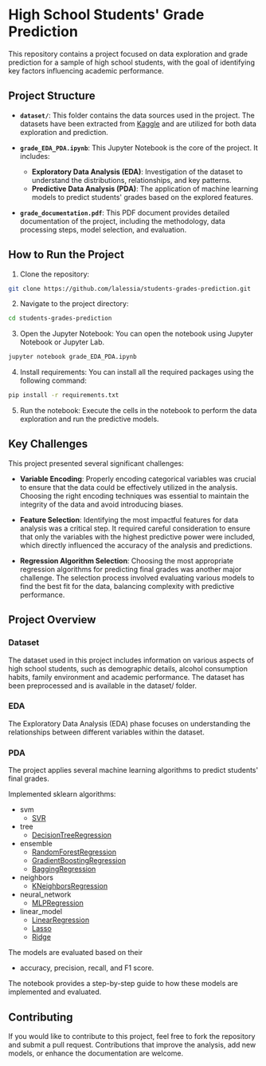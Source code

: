 # High School Students' Grade Prediction

This repository contains a project focused on data exploration and grade prediction for a sample of high school students, with the goal of identifying key factors influencing academic performance.

## Project Structure

- **`dataset/`**: This folder contains the data sources used in the project. The datasets have been extracted from [Kaggle](https://www.kaggle.com/datasets/uciml/student-alcohol-consumption/data) and are utilized for both data exploration and prediction.

- **`grade_EDA_PDA.ipynb`**: This Jupyter Notebook is the core of the project. It includes:
  - **Exploratory Data Analysis (EDA)**: Investigation of the dataset to understand the distributions, relationships, and key patterns.
  - **Predictive Data Analysis (PDA)**: The application of machine learning models to predict students' grades based on the explored features.

- **`grade_documentation.pdf`**: This PDF document provides detailed documentation of the project, including the methodology, data processing steps, model selection, and evaluation.

## How to Run the Project

1. Clone the repository:
```bash
git clone https://github.com/lalessia/students-grades-prediction.git
```
2. Navigate to the project directory:
```bash
cd students-grades-prediction
```
3. Open the Jupyter Notebook: You can open the notebook using Jupyter Notebook or Jupyter Lab.
```bash
jupyter notebook grade_EDA_PDA.ipynb
```
4. Install requirements: You can install all the required packages using the following command:
```bash
pip install -r requirements.txt
```
5. Run the notebook: Execute the cells in the notebook to perform the data exploration and run the predictive models.

## Key Challenges
This project presented several significant challenges:

 - **Variable Encoding**: Properly encoding categorical variables was crucial to ensure that the data could be effectively utilized in the analysis. Choosing the right encoding techniques was essential to maintain the integrity of the data and avoid introducing biases.

 - **Feature Selection**: Identifying the most impactful features for data analysis was a critical step. It required careful consideration to ensure that only the variables with the highest predictive power were included, which directly influenced the accuracy of the analysis and predictions.

 - **Regression Algorithm Selection**: Choosing the most appropriate regression algorithms for predicting final grades was another major challenge. The selection process involved evaluating various models to find the best fit for the data, balancing complexity with predictive performance.

## Project Overview

### Dataset
The dataset used in this project includes information on various aspects of high school students, such as demographic details, alcohol consumption habits, family environment and academic performance. 
The dataset has been preprocessed and is available in the dataset/ folder.

### EDA
The Exploratory Data Analysis (EDA) phase focuses on understanding the relationships between different variables within the dataset. 

### PDA
The project applies several machine learning algorithms to predict students' final grades.

Implemented sklearn algorithms:

  - svm
    - [SVR](https://scikit-learn.org/stable/modules/generated/sklearn.svm.SVR.html)
  - tree
    - [DecisionTreeRegression](https://scikit-learn.org/stable/modules/generated/sklearn.tree.DecisionTreeRegressor.html)
  - ensemble
      - [RandomForestRegression](https://scikit-learn.org/stable/modules/generated/sklearn.ensemble.RandomForestRegressor.html)
      - [GradientBoostingRegression](https://scikit-learn.org/stable/modules/generated/sklearn.ensemble.GradientBoostingRegressor.html)
      - [BaggingRegression](https://scikit-learn.org/stable/modules/generated/sklearn.ensemble.BaggingRegressor.html)
  - neighbors
      - [KNeighborsRegression](https://scikit-learn.org/stable/modules/generated/sklearn.neighbors.KNeighborsRegressor.html)
  - neural_network
      - [MLPRegression](https://scikit-learn.org/stable/modules/generated/sklearn.neural_network.MLPRegressor.html)
  - linear_model
    - [LinearRegression](https://scikit-learn.org/stable/modules/generated/sklearn.linear_model.LinearRegression.html)
    - [Lasso](https://scikit-learn.org/stable/modules/generated/sklearn.linear_model.Lasso.html)
    - [Ridge](https://scikit-learn.org/stable/modules/generated/sklearn.linear_model.Ridge.html)
    
The models are evaluated based on their 
- accuracy, precision, recall, and F1 score. 

The notebook provides a step-by-step guide to how these models are implemented and evaluated.

## Contributing
If you would like to contribute to this project, feel free to fork the repository and submit a pull request. Contributions that improve the analysis, add new models, or enhance the documentation are welcome.
